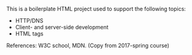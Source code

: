 This is a boilerplate HTML project used to support the following topics:

- HTTP/DNS
- Client- and server-side development
- HTML tags

References: W3C school, MDN. (Copy from 2017-spring course)

